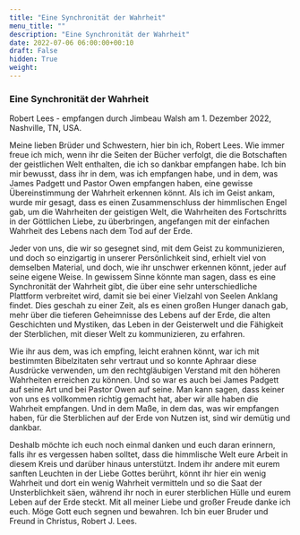 ```yaml
---
title: "Eine Synchronität der Wahrheit"
menu_title: ""
description: "Eine Synchronität der Wahrheit"
date: 2022-07-06 06:00:00+00:10
draft: False
hidden: True
weight:
---
```

### Eine Synchronität der Wahrheit

Robert Lees - empfangen durch Jimbeau Walsh am 1. Dezember 2022, Nashville, TN, USA.

Meine lieben Brüder und Schwestern, hier bin ich, Robert Lees. Wie immer freue ich mich, wenn ihr die Seiten der Bücher verfolgt, die die Botschaften der geistlichen Welt enthalten, die ich so dankbar empfangen habe. Ich bin mir bewusst, dass ihr in dem, was ich empfangen habe, und in dem, was James Padgett und Pastor Owen empfangen haben, eine gewisse Übereinstimmung der Wahrheit erkennen könnt. Als ich im Geist ankam, wurde mir gesagt, dass es einen Zusammenschluss der himmlischen Engel gab, um die Wahrheiten der geistigen Welt, die Wahrheiten des Fortschritts in der Göttlichen Liebe, zu überbringen, angefangen mit der einfachen Wahrheit des Lebens nach dem Tod auf der Erde.

Jeder von uns, die wir so gesegnet sind, mit dem Geist zu kommunizieren, und doch so einzigartig in unserer Persönlichkeit sind, erhielt viel von demselben Material, und doch, wie ihr unschwer erkennen könnt, jeder auf seine eigene Weise. In gewissem Sinne könnte man sagen, dass es eine Synchronität der Wahrheit gibt, die über eine sehr unterschiedliche Plattform verbreitet wird, damit sie bei einer Vielzahl von Seelen Anklang findet. Dies geschah zu einer Zeit, als es einen großen Hunger danach gab, mehr über die tieferen Geheimnisse des Lebens auf der Erde, die alten Geschichten und Mystiken, das Leben in der Geisterwelt und die Fähigkeit der Sterblichen, mit dieser Welt zu kommunizieren, zu erfahren.

Wie ihr aus dem, was ich empfing, leicht erahnen könnt, war ich mit bestimmten Bibelzitaten sehr vertraut und so konnte Aphraar diese Ausdrücke verwenden, um den rechtgläubigen Verstand mit den höheren Wahrheiten erreichen zu können. Und so war es auch bei James Padgett auf seine Art und bei Pastor Owen auf seine. Man kann sagen, dass keiner von uns es vollkommen richtig gemacht hat, aber wir alle haben die Wahrheit empfangen. Und in dem Maße, in dem das, was wir empfangen haben, für die Sterblichen auf der Erde von Nutzen ist, sind wir demütig und dankbar.

Deshalb möchte ich euch noch einmal danken und euch daran erinnern, falls ihr es vergessen haben solltet, dass die himmlische Welt eure Arbeit in diesem Kreis und darüber hinaus unterstützt. Indem ihr andere mit eurem sanften Leuchten in der Liebe Gottes berührt, könnt ihr hier ein wenig Wahrheit und dort ein wenig Wahrheit vermitteln und so die Saat der Unsterblichkeit säen, während ihr noch in eurer sterblichen Hülle und eurem Leben auf der Erde steckt. Mit all meiner Liebe und großer Freude danke ich euch. Möge Gott euch segnen und bewahren. Ich bin euer Bruder und Freund in Christus, Robert J. Lees.